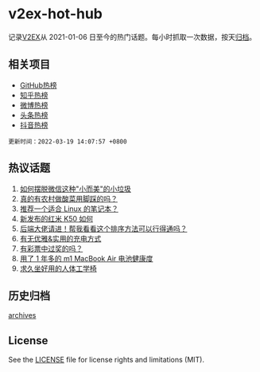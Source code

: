 # v2ex-hot-hub

 记录[V2EX](https://www.v2ex.com/)从 2021-01-06 日至今的热门话题。每小时抓取一次数据，按天[归档](archives)。
 
 ## 相关项目

- [GitHub热榜](https://github.com/snaildev/github-hot-hub)
- [知乎热榜](https://github.com/snaildev/zhihu-hot-hub)
- [微博热榜](https://github.com/snaildev/weibo-hot-hub)
- [头条热榜](https://github.com/snaildev/toutiao-hot-hub)
- [抖音热榜](https://github.com/snaildev/douyin-hot-hub)


 `更新时间：2022-03-19 14:07:57 +0800`

## 热议话题

1. [如何摆脱微信这种"小而美"的小垃圾](https://www.v2ex.com/t/841372)
1. [真的有农村做酸菜用脚踩的吗？](https://www.v2ex.com/t/841413)
1. [推荐一个适合 Linux 的笔记本？](https://www.v2ex.com/t/841271)
1. [新发布的红米 K50 如何](https://www.v2ex.com/t/841296)
1. [后端大佬请进！帮我看看这个排序方法可以行得通吗？](https://www.v2ex.com/t/841306)
1. [有无优雅&实用的充电方式](https://www.v2ex.com/t/841283)
1. [有彩票中过奖的吗？](https://www.v2ex.com/t/841332)
1. [用了 1 年多的 m1 MacBook Air 电池健康度](https://www.v2ex.com/t/841367)
1. [求久坐好用的人体工学椅](https://www.v2ex.com/t/841385)

## 历史归档

[archives](archives)

## License

See the [LICENSE](LICENSE) file for license rights and limitations (MIT).
